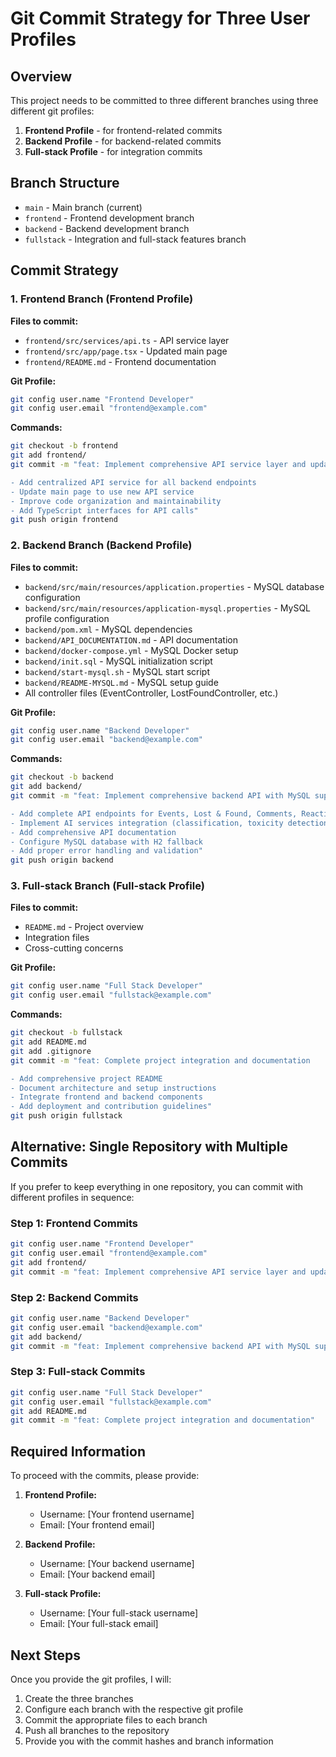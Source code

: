 # Git Commit Strategy for Three User Profiles

## Overview
This project needs to be committed to three different branches using three different git profiles:
1. **Frontend Profile** - for frontend-related commits
2. **Backend Profile** - for backend-related commits  
3. **Full-stack Profile** - for integration commits

## Branch Structure
- `main` - Main branch (current)
- `frontend` - Frontend development branch
- `backend` - Backend development branch
- `fullstack` - Integration and full-stack features branch

## Commit Strategy

### 1. Frontend Branch (Frontend Profile)
**Files to commit:**
- `frontend/src/services/api.ts` - API service layer
- `frontend/src/app/page.tsx` - Updated main page
- `frontend/README.md` - Frontend documentation

**Git Profile:**
```bash
git config user.name "Frontend Developer"
git config user.email "frontend@example.com"
```

**Commands:**
```bash
git checkout -b frontend
git add frontend/
git commit -m "feat: Implement comprehensive API service layer and update main page

- Add centralized API service for all backend endpoints
- Update main page to use new API service
- Improve code organization and maintainability
- Add TypeScript interfaces for API calls"
git push origin frontend
```

### 2. Backend Branch (Backend Profile)
**Files to commit:**
- `backend/src/main/resources/application.properties` - MySQL database configuration
- `backend/src/main/resources/application-mysql.properties` - MySQL profile configuration
- `backend/pom.xml` - MySQL dependencies
- `backend/API_DOCUMENTATION.md` - API documentation
- `backend/docker-compose.yml` - MySQL Docker setup
- `backend/init.sql` - MySQL initialization script
- `backend/start-mysql.sh` - MySQL start script
- `backend/README-MYSQL.md` - MySQL setup guide
- All controller files (EventController, LostFoundController, etc.)

**Git Profile:**
```bash
git config user.name "Backend Developer"
git config user.email "backend@example.com"
```

**Commands:**
```bash
git checkout -b backend
git add backend/
git commit -m "feat: Implement comprehensive backend API with MySQL support

- Add complete API endpoints for Events, Lost & Found, Comments, Reactions
- Implement AI services integration (classification, toxicity detection)
- Add comprehensive API documentation
- Configure MySQL database with H2 fallback
- Add proper error handling and validation"
git push origin backend
```

### 3. Full-stack Branch (Full-stack Profile)
**Files to commit:**
- `README.md` - Project overview
- Integration files
- Cross-cutting concerns

**Git Profile:**
```bash
git config user.name "Full Stack Developer"
git config user.email "fullstack@example.com"
```

**Commands:**
```bash
git checkout -b fullstack
git add README.md
git add .gitignore
git commit -m "feat: Complete project integration and documentation

- Add comprehensive project README
- Document architecture and setup instructions
- Integrate frontend and backend components
- Add deployment and contribution guidelines"
git push origin fullstack
```

## Alternative: Single Repository with Multiple Commits

If you prefer to keep everything in one repository, you can commit with different profiles in sequence:

### Step 1: Frontend Commits
```bash
git config user.name "Frontend Developer"
git config user.email "frontend@example.com"
git add frontend/
git commit -m "feat: Implement comprehensive API service layer and update main page"
```

### Step 2: Backend Commits
```bash
git config user.name "Backend Developer"
git config user.email "backend@example.com"
git add backend/
git commit -m "feat: Implement comprehensive backend API with MySQL support"
```

### Step 3: Full-stack Commits
```bash
git config user.name "Full Stack Developer"
git config user.email "fullstack@example.com"
git add README.md
git commit -m "feat: Complete project integration and documentation"
```

## Required Information

To proceed with the commits, please provide:

1. **Frontend Profile:**
   - Username: [Your frontend username]
   - Email: [Your frontend email]

2. **Backend Profile:**
   - Username: [Your backend username]
   - Email: [Your backend email]

3. **Full-stack Profile:**
   - Username: [Your full-stack username]
   - Email: [Your full-stack email]

## Next Steps

Once you provide the git profiles, I will:
1. Create the three branches
2. Configure each branch with the respective git profile
3. Commit the appropriate files to each branch
4. Push all branches to the repository
5. Provide you with the commit hashes and branch information
